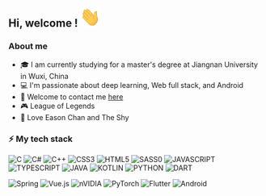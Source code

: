 ## Hi, welcome ! <img src="./Hi.gif" alt="Hi" width="40" height="40">

### About me

- :mortar_board: I am currently studying for a master's degree at Jiangnan University in Wuxi, China
- :computer: I'm passionate about deep learning, Web full stack, and Android
- :e-mail: Welcome to contact me [here](mailto:tsx716@gmail.com)
- :video_game: League of Legends
- :dizzy: Love Eason Chan and The Shy

### :zap: My tech stack

<!-- ![C](https://img.shields.io/badge/c-%2300599C.svg?style=for-the-badge&logo=c&logoColor=white) ![C#](https://img.shields.io/badge/c%23-%23239120.svg?style=for-the-badge&logo=csharp&logoColor=white) ![C++](https://img.shields.io/badge/c++-%2300599C.svg?style=for-the-badge&logo=c%2B%2B&logoColor=white) ![CSS3](https://img.shields.io/badge/css3-%231572B6.svg?style=for-the-badge&logo=css3&logoColor=white) ![HTML5](https://img.shields.io/badge/html5-%23E34F26.svg?style=for-the-badge&logo=html5&logoColor=white) ![JavaScript](https://img.shields.io/badge/javascript-%23323330.svg?style=for-the-badge&logo=javascript&logoColor=%23F7DF1E) ![TypeScript](https://img.shields.io/badge/typescript-%23007ACC.svg?style=for-the-badge&logo=typescript&logoColor=white) ![Java](https://img.shields.io/badge/java-%23ED8B00.svg?style=for-the-badge&logo=openjdk&logoColor=white) ![Kotlin](https://img.shields.io/badge/kotlin-%237F52FF.svg?style=for-the-badge&logo=kotlin&logoColor=white) ![Dart](https://img.shields.io/badge/dart-%230175C2.svg?style=for-the-badge&logo=dart&logoColor=white) ![Python](https://img.shields.io/badge/python-3670A0?style=for-the-badge&logo=python&logoColor=ffdd54) -->

![C](https://ziadoua.github.io/m3-Markdown-Badges/badges/C/c1.svg) ![C#](https://ziadoua.github.io/m3-Markdown-Badges/badges/CSharp/csharp1.svg) ![C++](https://ziadoua.github.io/m3-Markdown-Badges/badges/C++/c++3.svg) ![CSS3](https://ziadoua.github.io/m3-Markdown-Badges/badges/CSS/css1.svg) ![HTML5](https://ziadoua.github.io/m3-Markdown-Badges/badges/HTML/html1.svg) ![SASS0](https://ziadoua.github.io/m3-Markdown-Badges/badges/Sass/sass2.svg) ![JAVASCRIPT](https://ziadoua.github.io/m3-Markdown-Badges/badges/Javascript/javascript3.svg) ![TYPESCRIPT](https://ziadoua.github.io/m3-Markdown-Badges/badges/TypeScript/typescript1.svg) ![JAVA](https://ziadoua.github.io/m3-Markdown-Badges/badges/Java/java3.svg) ![KOTLIN](https://ziadoua.github.io/m3-Markdown-Badges/badges/Kotlin/kotlin1.svg) ![PYTHON](https://ziadoua.github.io/m3-Markdown-Badges/badges/Python/python3.svg) ![DART](https://ziadoua.github.io/m3-Markdown-Badges/badges/Dart/dart3.svg)

![Spring](https://img.shields.io/badge/spring-%236DB33F.svg?style=for-the-badge&logo=spring&logoColor=white) ![Vue.js](https://img.shields.io/badge/vuejs-%2335495e.svg?style=for-the-badge&logo=vuedotjs&logoColor=%234FC08D) ![nVIDIA](https://img.shields.io/badge/cuda-000000.svg?style=for-the-badge&logo=nVIDIA&logoColor=green) ![PyTorch](https://img.shields.io/badge/PyTorch-%23EE4C2C.svg?style=for-the-badge&logo=PyTorch&logoColor=white) ![Flutter](https://img.shields.io/badge/Flutter-%2302569B.svg?style=for-the-badge&logo=Flutter&logoColor=white) ![Android](https://img.shields.io/badge/Android-3DDC84?style=for-the-badge&logo=android&logoColor=white)

<!-- ![VUE](https://ziadoua.github.io/m3-Markdown-Badges/badges/Vue/vue3.svg) ![FLUTTER](https://ziadoua.github.io/m3-Markdown-Badges/badges/Flutter/flutter2.svg) ![NODEJS](https://ziadoua.github.io/m3-Markdown-Badges/badges/NodeJS/nodejs2.svg) ![PYTHORCH](https://ziadoua.github.io/m3-Markdown-Badges/badges/PyTorch/pytorch2.svg) ![ANDROID](https://ziadoua.github.io/m3-Markdown-Badges/badges/Android/android3.svg) -->
